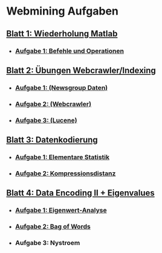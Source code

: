 # Webmining Aufgaben

## [Blatt 1: Wiederholung Matlab](Blatt1)
- ### [Aufgabe 1: Befehle und Operationen](Blatt1/Aufgabe1.m)

## [Blatt 2: Übungen Webcrawler/Indexing](Blatt2)
- ### [Aufgabe 1: (Newsgroup Daten)](Blatt2/Aufgabe1.txt)
- ### [Aufgabe 2: (Webcrawler)](Blatt2/Aufgabe2)
- ### [Aufgabe 3: (Lucene)](Blatt2/Aufgabe3/Lucene)

## [Blatt 3: Datenkodierung](Blatt3)
- ### [Aufgabe 1: Elementare Statistik](Blatt3/Aufgabe1.m)
- ### [Aufgabe 2: Kompressionsdistanz](Blatt3/Aufgabe2.m)

## [Blatt 4: Data Encoding II + Eigenvalues](Blatt4)
- ### [Aufgabe 1: Eigenwert-Analyse](Blatt4/Aufgabe1.m)
- ### [Aufgabe 2: Bag of Words](Blatt4/Aufgabe2.m)
- ### Aufgabe 3: Nystroem
